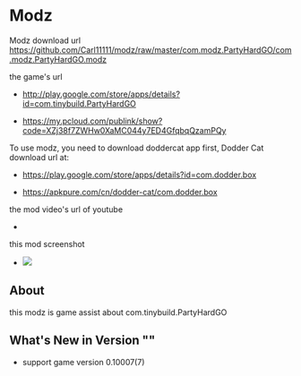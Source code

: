 # Modz

Modz download url https://github.com/Carl11111/modz/raw/master/com.modz.PartyHardGO/com.modz.PartyHardGO.modz

the game's url

* http://play.google.com/store/apps/details?id=com.tinybuild.PartyHardGO

* https://my.pcloud.com/publink/show?code=XZj38f7ZWHw0XaMC044y7ED4GfqbqQzamPQy

To use modz, you need to download doddercat app first, Dodder Cat download url at:

* https://play.google.com/store/apps/details?id=com.dodder.box

* https://apkpure.com/cn/dodder-cat/com.dodder.box
                      
the mod video's url of youtube

* 

this mod screenshot

* ![](https://github.com/Carl11111/modz/blob/master/com.modz.PartyHardGO/screenshot/modz.jpg)


## About

this modz is game assist about com.tinybuild.PartyHardGO

## What's New in Version ""

* support game version 0.10007(7) 
